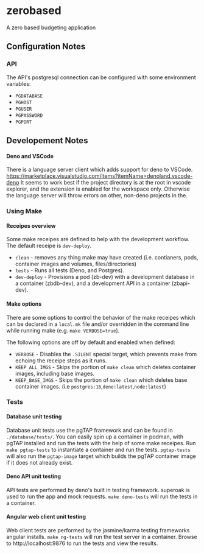 # zerobased
A zero based budgeting application

## Configuration Notes

### API

The API's postgresql connection can be configured with some environment variables:

- `PGDATABASE`
- `PGHOST`
- `PGUSER`
- `PGPASSWORD`
- `PGPORT`

## Developement Notes

#### Deno and VSCode

There is a language server client which adds support for deno to VSCode. https://marketplace.visualstudio.com/items?itemName=denoland.vscode-deno 
It seems to work best if the project directory is at the root in vscode explorer, and the extension is enabled for the workspace only. Otherwise the language server will throw errors on other, non-deno projects in the.

### Using Make
#### Receipes overview

Some make receipes are defined to help with the development workflow. The default receipe is `dev-deploy`.

- `clean` - removes any thing make may have created (i.e. contianers, pods, container images and volumes, files/directories)
- `tests` - Runs all tests (Deno, and Postgres).
- `dev-deploy` - Provisions a pod (zb-dev) with a development database in a container (zbdb-dev), and a development API in a container (zbapi-dev).

#### Make options

There are some options to control the behavior of the make receipes which can be declared in a `local.mk` file and/or overridden in the command line while running make (e.g. `make VERBOSE=true`). 

The following options are off by default and enabled when defined:

- `VERBOSE` - Disables the `.SILENT` special target, which prevents make from echoing the receipe steps as it runs.
- `KEEP_ALL_IMGS` - Skips the portion of `make clean` which deletes container images, including base images.
- `KEEP_BASE_IMGS` - Skips the portion of `make clean` which deletes base container images. (i.e `postgres:16`,`deno:latest`,`node:latest`)

### Tests
#### Database unit testing

Database unit tests use the pgTAP framework and can be found in `./database/tests/`. You can easily spin up a container in podman, with pgTAP installed and run the tests with the help of some make receipes. Run `make pgtap-tests` to instantiate a container and run the tests. `pgtap-tests` will also run the `pgtap-image` target which builds the pgTAP container image if it does not already exist.

#### Deno API unit testing

API tests are performed by deno's built in testing framework. superoak is used to run the app and mock requests. `make deno-tests` will run the tests in a container.

#### Angular web client unit testing

Web client tests are performed by the jasmine/karma testing frameworks angular installs. `make ng-tests` will run the test server in a container. Browse to http://localhost:9876 to run the tests and view the results.